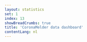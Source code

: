 ```yaml
---
layout: statistics
set: 1
index: 13
showBreadCrumbs: true
title: 'CoronaMelder data dashboard'
contentLang: nl
---
```

